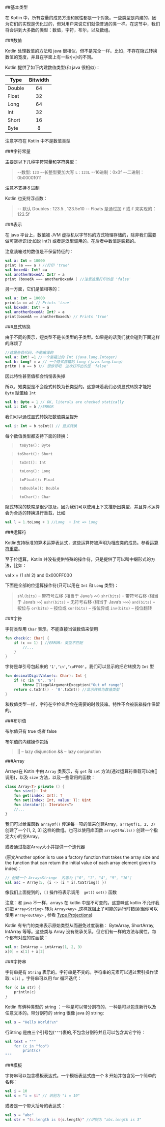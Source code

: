 ##基本类型

在 Kotlin 中，所有变量的成员方法和属性都是一个对象。一些类型是内建的，因为它们的实现是优化过的，但对用户来说它们就像普通的类一样。在这节中，我们将会讲到大多数的类型：数值，字符，布尔，以及数组。

###数值

Kotlin 处理数值的方法和 java 很相似，但不是完全一样。比如，不存在隐式转换数值的宽度，并且在字面上有一些小小的不同。

Kotlin 提供了如下内建数值类型(和 java 很相似)：


| **Type** | **Bitwidth** |
| -------------- | :------------------: |
| Double | 64 |
| Float | 32 |
| Long | 64 |
| Int | 32 |
| Short | 16 |
| Byte | 8 |

注意字符在 Kotlin 中不是数值类型

###字符常量

主要是以下几种字符常量和字符类型：

> --数型: `123`
> --长整型要加大写 `L` : `123L`
> --16进制：0x0f
> --二进制：0b00001011

注意不支持８进制

 Kotlin 也支持浮点数：

> -- 默认 Doubles : 123.5 , 123.5e10
> -- Floats 是通过加 `f` 或 `F` 来实现的：123.5f

###表示

在 java 平台上，数值被 JVM 虚拟机以字节码的方式物理存储的，除非我们需要做可空标识(比如说 Int?) 或者是泛型调用的。在后者中数值是装箱的。

注意装箱过的数值是不保留特征的：

```kotlin
val a: Int = 10000
print (a === a ) //打印 'true'
val boxedA: Int? =a
val anotherBoxedA: Int? = a
print (boxedA === anotherBoxedA ) //注意这里打印的是 'false'
```

另一方面，它们是值相等的：

```kotlin
val a: Int = 10000
print(a == a) // Prints 'true'
val boxedA: Int? = a
val anotherBoxedA: Int? = a
print(boxedA == anotherBoxedA) // Prints 'true'
```

###显式转换

由于不同的表示，短类型不是长类型的子类型。如果是的话我们就会碰到下面这样的麻烦了

```kotlin
//这是些伪代码，不能编译的
val a: Int? =1 //一个装箱过的 Int (java.lang.Integer)
val b: Long? = a // 一个隐式装箱的 Long (java.lang.Long)
pritn ( a == b )// 很惊讶吧　这次打印出的是 'false'
```
因此特性甚至值都会悄悄丢失掉

所以，短类型是不会隐式转换为长类型的。这意味着我们必须显式转换才能把 `Byte` 赋值给 `Int` 

```kotlin
val b: Byte = 1 // OK, literals are checked statically
val i: Int = b //ERROR
```

我们可以通过显式转换把数值类型提升

```kotlin
val i: Int = b.toInt() // 显式转换
```

每个数值类型都支持下面的转换：

> ` toByte(): Byte`

>  `toShort(): Short`

>  ` toInt(): Int`

> ` toLong(): Long`

> ` toFloat(): Float`

> ` toDouble(): Double`

> ` toChar(): Char`

隐式转换的缺席是很少提及，因为我们可以使用上下文推断出类型，并且算术运算会为合适的转换进行重载，比如

```kotlin
val l = 1.toLong + 1 //Long  + Int => Long
```

###运算符

Kotlin支持标准的算术运算表达式，这些运算符被声明为相应类的成员。参看[运算符重载](http://kotlinlang.org/docs/reference/operator-overloading.html)。

至于位运算，Kotlin 并没有提供特殊的操作符，只是提供了可以叫中缀形式的方法，比如：

val x = (1 shl 2) and 0x000FF000

下面是全部的位运算操作符(只可以用在 `Int` 和 `Long` 类型)：

> `shl(bits)` – 带符号左移 (相当于 Java’s `<<`)
> `shr(bits)` – 带符号右移 (相当于 Java’s `>>`)
> `ushr(bits)` – 无符号右移 (相当于 Java’s `>>>`)
> `and(bits)` – 按位与
> `or(bits)` – 按位或
> `xor(bits)` – 按位异或
> `inv(bits)` – 按位翻转

###字符

字符类型用 `Char` 表示。不能直接当做数值来使用

```Kotlin
fun check(c: Char) {
	if (c == 1) { //ERROR: 类型不匹配
		//...
	}
}
```

字符是单引号包起来的 `'1'`,`'\n'`,`'\uFF00'`。我们可以显示的把它转换为 `Int` 型

```kotlin
fun decimalDigitValue(c: Char): Int {
	if (c !in '0'..'9') 
		throw IllegalArgumentException("Out of range")
	return c.toInt() - '0'.toInt() //显示转换为数值类型
}
```
和数值类型一样，字符在空检查后会在需要的时候装箱。特性不会被装箱操作保留的。

###布尔值

布尔值只有 true 或者 false

布尔值的内建操作包括

> || – lazy disjunction
> && – lazy conjunction

###Array

Arrays在 Kotin 中由 `Array` 类表示，有 `get` 和 `set` 方法(通过运算符重载可以由[]调用)，以及 `size` 方法，以及一些常用的函数：

```kotlin
class Array<T> private () {
	fun size(): Int
	fun get(index: Int): T
	fun set(Index: Int, value: T): Uint
	fun iterator(): Iterator<T>
	//...
}
```

我们可以给库函数 `arrayOf()` 传递每一项的值来创建Array，`arrayOf(1, 2, 3)` 创建了一个[1, 2, 3] 这样的数组。也可以使用库函数 `arrayOfNulls()` 创建一个指定大小的空Array。

或者通过指定Array大小并提供一个迭代器

(原文Another option is to use a factory function that takes the array size and the function that can return the initial value of each array element given its index)：

```kotlin
// 创建一个 Array<String>  内容为 ["0", "1", "4", "9", "16"]
val asc = Array(5, {i -> (i * i).toString() })
```

像我们上面提到的，`[]` 操作符表示调用　`get()` `set()` 函数

注意：和 java 不一样，arrays 在 kotlin 中是不可变的。这意味这 kotlin 不允许我们把 `Array<String>` 转为 `Array<Any>` ,这样就阻止了可能的运行时错误(但你可以使用 `Array<outAny>` , 参看 [Type Projections](http://kotlinlang.org/docs/reference/generics.html#type-projections))

Kotlin 有专门的类来表示原始类型从而避免过度装箱： ByteArray, ShortArray, IntArray 等等。这些类与 Array 没有继承关系，但它们有一样的方法与属性。每个都有对应的库函数：

```kotlin
val x: IntArray = intArray(1, 2, 3)
x[0] = x[1] + x[2]
```

###字符串

字符串是有 `String` 表示的。字符串是不变的。字符串的元素可以通过索引操作读取: `s[i]` 。字符串可以用 for 循环迭代：

```kotlin
for (c in str) {
	println(c)
}
```

Kotlin 有俩种类型的 string ：一种是可以带分割符的，一种是可以包含新行以及任意文本的。带分割符的 string 很像 java 的 string:
```kotlin
val s = "Hello World!\n"
```

行String 是由三个引号包(`"""`)裹的,不包含分割符并且可以包含其它字符：

```kotlin
val text = """
	for (c in "foo")
		print(c)
"""
```

###模板

字符串可以包含模板表达式。一个模板表达式由一个 $ 开始并包含另一个简单的名称：

```kotlin
val i = 10
val s = "i = $i" // 识别为 "i = 10"
```

或者是一个带大括号的表达式：

```kotlin
val s = "abc"
val str = "$s.length is ${s.length}" //识别为 "abc.length is 3"
```